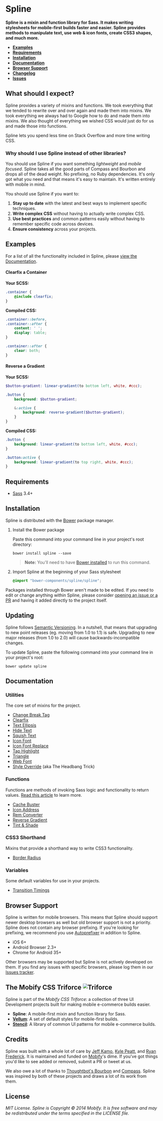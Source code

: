 # Spline

**Spline is a mixin and function library for Sass. It makes writing stylesheets for mobile-first builds faster and easier. Spline provides methods to manipulate text, use web & icon fonts, create CSS3 shapes, and much more.**

- [**Examples**](#examples)
- [**Requirements**](#requirements)
- [**Installation**](#installation)
- [**Documentation**](#documentation)
- [**Browser Support**](#browser-support)
- [**Changelog**](http://github.com/mobify/spline/releases)
- [**Issues**](http://github.com/mobify/spline/issues)

## What should I expect?

Spline provides a variety of mixins and functions. We took everything that we tended to rewrite over and over again and made them into mixins. We took everything we always had to Google how to do and made them into mixins. We also thought of everything we wished CSS would just do for us and made those into functions.

Spline lets you spend less time on Stack Overflow and more time writing CSS.

### Why should I use Spline instead of other libraries?

You should use Spline if you want something _lightweight_ and _mobile focused_. Spline takes all the good parts of Compass and Bourbon and drops all of the dead weight. No prefixing, no Ruby dependencies. It's only got what you need and that means it's easy to maintain. It's written entirely with mobile in mind.

You should use Spline if you want to:

1. **Stay up to date** with the latest and best ways to implement specific techniques.
1. **Write complex CSS** without having to actually write complex CSS.
1. **Use best practices** and common patterns easily without having to remember specific code across devices.
1. **Ensure consistency** across your projects.

## Examples

For a list of all the functionality included in Spline, please [view the Documentation](#documentation).

#### Clearfix a Container

**Your SCSS:**

```scss
.container {
    @include clearfix;
}
```

**Compiled CSS:**

```scss
.container::before,
.container::after {
    content: ' ';
    display: table;
}

.container::after {
    clear: both;
}
```

#### Reverse a Gradient

**Your SCSS:**

```scss
$button-gradient: linear-gradient(to bottom left, white, #ccc);

.button {
    background: $button-gradient;

    &:active {
        background: reverse-gradient($button-gradient);
    }
}
```

**Compiled CSS:**

```scss
.button {
    background: linear-gradient(to bottom left, white, #ccc);
}

.button:active {
    background: linear-gradient(to top right, white, #ccc);
}
```

## Requirements

- [Sass](http://sass-lang.com/) 3.4+

## Installation

Spline is distributed with the [Bower](http://bower.io) package manager.

1. Install the Bower package

    Paste this command into your command line in your project's root directory:

    ```
    bower install spline --save
    ```

    > **Note:** You'll need to have [Bower installed](http://bower.io/#install-bower) to run this command.
1. Import Spline at the beginning of your Sass stylesheet

    ```scss
    @import "bower-components/spline/spline";
    ```

Packages installed through Bower aren't made to be edited. If you need to edit or change anything within Spline, please consider [opening an issue or a PR](http://github.com/mobify/spline/issues) and having it added directly to the project itself.

## Updating

Spline follows [Semantic Versioning](http://www.semver.org). In a nutshell, that means that upgrading to new point releases (eg. moving from 1.0 to 1.1) is safe. Upgrading to new major releases (from 1.0 to 2.0) will cause backwards-incompatible changes.

To update Spline, paste the following command into your command line in your project's root:

```
bower update spline
```

## Documentation

### Utilities

The core set of mixins for the project.

- [Change Break Tag](dist/utilities/change-br)
- [Clearfix](dist/utilities/clearfix)
- [Text Ellipsis](dist/utilities/ellipsis)
- [Hide Text](dist/utilities/hide-text)
- [Squish Text](dist/utilities/squish-text)
- [Icon Font](dist/utilities/icon-font)
- [Icon Font Replace](dist/utilities/icon-font-replace)
- [Tap Highlight](dist/utilities/tap-highlight)
- [Triangle](dist/utilities/triangle)
- [Web Font](dist/utilities/web-font)
- [Style Override](dist/utilities/style-override) (aka The Headbang Trick)

### Functions

Functions are methods of invoking Sass logic and functionality to return values. [Read this article](http://thesassway.com/advanced/pure-sass-functions) to learn more.

- [Cache Buster](dist/functions/cache-buster)
- [Icon Address](dist/functions/icon-address)
- [Rem Converter](dist/functions/rem)
- [Reverse Gradient](dist/functions/reverse-gradient)
- [Tint & Shade](dist/function/tint-shade)

### CSS3 Shorthand

Mixins that provide a shorthand way to write CSS3 functionality.

- [Border Radius](dist/css3/border-radius)

### Variables

Some default variables for use in your projects.

- [Transition Timings](dist/variables/transition-timings)

## Browser Support

Spline is written for mobile browsers. This means that Spline should support newer desktop browsers as well but old browser support is not a priority. Spline does not contain any browser prefixing. If you're looking for prefixing, we recommend you use [Autoprefixer](https://github.com/postcss/autoprefixer) in addition to Spline.

- iOS 6+
- Android Browser 2.3+
- Chrome for Android 35+

Other browsers may be supported but Spline is not actively developed on them. If you find any issues with specific browsers, please log them in our [Issues tracker](http://github.com/mobify/spline/issues).

## The Mobify CSS Triforce ![Triforce](http://img4.wikia.nocookie.net/__cb20091113050618/zelda/images/1/1a/Obtained_Triforce_Piece.gif)

Spline is part of the _Mobify CSS Triforce_: a collection of three UI Development projects built for making mobile e-commerce builds easier.

- **Spline**: A mobile-first mixin and function library for Sass.
- [**Vellum**](http://github.com/mobify/vellum): A set of default styles for mobile-first builds.
- [**Stencil**](http://github.com/mobify/stencil): A library of common UI patterns for mobile e-commerce builds.

## Credits

Spline was built with a whole lot of care by [Jeff Kamo](http://www.twitter.com/jeffkamo), [Kyle Peatt](http://twitter.com/kpeatt), and [Ryan Frederick](http://twitter.com/ry5n). It is maintained and funded on [Mobify](http://www.mobify.com)'s dime. If you've got things you'd like to see added or removed, submit a PR or tweet at us.

We also owe a lot of thanks to [Thoughtbot's Bourbon](http://www.github.com/thoughtbot/Bourbon) and [Compass](http://compass-style.org/). Spline was inspired by both of these projects and draws a lot of its work from them.

## License

*MIT License. Spline is Copyright © 2014 Mobify. It is free software and may be redistributed under the terms specified in the LICENSE file.*
